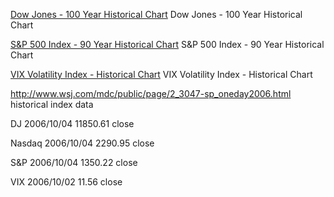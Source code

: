 <a href='http://www.macrotrends.net/1319/dow-jones-100-year-historical-chart'>Dow Jones - 100 Year Historical Chart</a>
Dow Jones - 100 Year Historical Chart

<a href='http://www.macrotrends.net/2324/sp-500-historical-chart-data'>S&P 500 Index - 90 Year Historical Chart</a>
S&P 500 Index - 90 Year Historical Chart

<a href='http://www.macrotrends.net/2603/vix-volatility-index-historical-chart'>VIX Volatility Index - Historical Chart</a>
VIX Volatility Index - Historical Chart


http://www.wsj.com/mdc/public/page/2_3047-sp_oneday2006.html
historical index data

DJ      2006/10/04      11850.61        close

Nasdaq  2006/10/04      2290.95         close

S&P     2006/10/04      1350.22         close

VIX     2006/10/02      11.56           close
